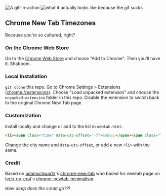 ![A gif-in-action](https://f.cloud.github.com/assets/846194/373560/14e80be6-a384-11e2-9905-713713798aaa.gif)
![what it actually looks like because the gif sucks](https://dl.dropbox.com/s/ubiqtcfmlc4xq9u/2013-04-12_at_5.18.54_PM.png)

## Chrome New Tab Timezones

Because you're so cultured, right?

### On the Chrome Web Store

Go to the [Chrome Web Store](https://chrome.google.com/webstore/detail/new-tab/adcpijkmbecohfalcbafjgadfnpchhlg) and choose "Add to Chrome". Then you'll have it. Shaboom.

### Local Installation
`git clone` this repo. Go to Chrome Settings > Extensions ([chrome://extensions](chrome://extensions)). Choose "Load unpacked extension" and choose the `unpacked-extension` folder in this repo. Disable the extension to switch back to the original Chrome New Tab page.

### Customization

Install locally and change or add to the list in `newtab.html`:

```html
<li><span class="time" data-utc-offset="-7">&nbsp;</span><span class="location"> in San Francisco</span></li>
```

Change the city name and `data-utc-offset`, or add a new `<li>` with the same.

### Credit

Based on [adamschwartz](https://github.com/tech-no-crat)'s [chrome-new-tab](https://github.com/tech-no-crat/chrome-newtab-minimalism) who based his newtab page on [tech-no-crat](https://github.com/tech-no-crat)'s [chrome-newtab-minimalism](https://github.com/tech-no-crat/chrome-newtab-minimalism).

*How deep does the credit go??!*

